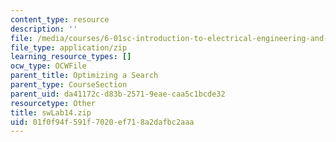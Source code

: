 ```yaml
---
content_type: resource
description: ''
file: /media/courses/6-01sc-introduction-to-electrical-engineering-and-computer-science-i-spring-2011/01f0f94f591f7020ef718a2dafbc2aaa_swLab14.zip
file_type: application/zip
learning_resource_types: []
ocw_type: OCWFile
parent_title: Optimizing a Search
parent_type: CourseSection
parent_uid: da41172c-d83b-2571-9eae-caa5c1bcde32
resourcetype: Other
title: swLab14.zip
uid: 01f0f94f-591f-7020-ef71-8a2dafbc2aaa
---
```

